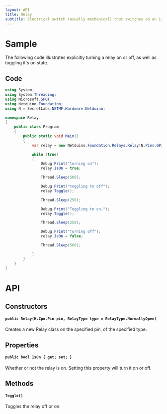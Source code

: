```yaml
---
layout: API
title: Relay
subtitle: Electrical switch (usually mechanical) that switches on an isolated circuit.
---
```


# Sample

The following code illustrates explicitly turning a relay on or off, as well as toggling it's on state.

## Code

```csharp
using System;
using System.Threading;
using Microsoft.SPOT;
using Netduino.Foundation;
using N = SecretLabs.NETMF.Hardware.Netduino;

namespace Relay
{
    public class Program
    {
        public static void Main()
        {
            var relay = new Netduino.Foundation.Relays.Relay(N.Pins.GPIO_PIN_D1);

            while (true)
            {
                Debug.Print("turning on");
                relay.IsOn = true;

                Thread.Sleep(500);

                Debug.Print("toggling to off");
                relay.Toggle();

                Thread.Sleep(250);

                Debug.Print("Toggling to on.");
                relay.Toggle();

                Thread.Sleep(250);

                Debug.Print("Turning off");
                relay.IsOn = false;

                Thread.Sleep(500);

            }
        }
    }
}
```

# API

## Constructors

#### `public Relay(H.Cpu.Pin pin, RelayType type = RelayType.NormallyOpen)`

Creates a new Relay class on the specified pin, of the specified type.

## Properties

#### `public bool IsOn { get; set; }`

Whether or not the relay is on. Setting this property will turn it on or off.

## Methods

#### `Toggle()`

Toggles the relay off or on.